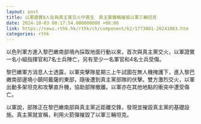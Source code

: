 ```yaml
---
layout: post
title: 以軍證實8人在與真主黨交火中喪生　真主黨聲稱摧毀以軍三輛坦克
date: 2024-10-03 00:17:54.000000000 +08:00
link: https://news.rthk.hk/rthk/ch/component/k2/1773061-20241003.htm
categories: rthk
---
```


以色列軍方進入黎巴嫩南部境內採取地面行動以來，首次與真主黨交火，以軍證實一名小組指揮官和7名士兵陣亡，另有至少一名軍官和4名士兵受傷。

黎巴嫩軍方消息人士透露，以軍突擊隊星期三上午試圖在無人機掩護下，進入黎巴嫩南部邊境小鎮阿戴薩的東部，隨後遭到真主黨部隊的伏擊。雙方激烈交火，以軍出動多架坦克和攻擊直升機，協助部隊撤離。以軍亦在其他地點的衝突中遭受傷亡。

以軍說，部隊正在黎巴嫩南部與真主黨近距離交鋒，發現並摧毀真主黨的基礎設施。真主黨就宣稱，利用火箭彈摧毀了以軍三輛坦克。
